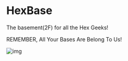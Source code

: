 HexBase
=============

The basement(2F) for all the Hex Geeks!



REMEMBER, All Your Bases Are Belong To Us!

![img](http://i.imgur.com/cdjOKmg.jpg)
